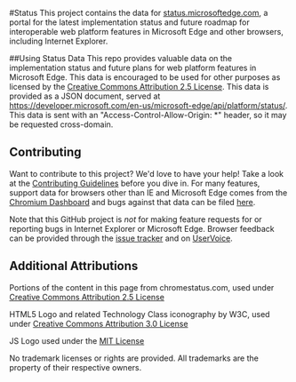 #Status
This project contains the data for [status.microsoftedge.com](https://status.microsoftedge.com), a portal for the latest implementation status and future roadmap for interoperable web platform features in Microsoft Edge and other browsers, including Internet Explorer.

##Using Status Data
This repo provides valuable data on the implementation status and future plans for web platform features in Microsoft Edge. This data is encouraged to be used for other purposes as licensed by the [Creative Commons Attribution 2.5 License](https://creativecommons.org/licenses/by/2.5/legalcode). This data is provided as a JSON document, served at https://developer.microsoft.com/en-us/microsoft-edge/api/platform/status/. This data is sent with an "Access-Control-Allow-Origin: *" header, so it may be requested cross-domain.

## Contributing
Want to contribute to this project? We'd love to have your help!  Take a look at the [Contributing Guidelines](https://github.com/MicrosoftEdge/Status/blob/production/CONTRIBUTING.md) before you dive in. For many features, support data for browsers other than IE and Microsoft Edge comes from the [Chromium Dashboard](https://www.chromestatus.com) and bugs against that data can be filed [here](https://github.com/GoogleChrome/chromium-dashboard/issues).

Note that this GitHub project is *not* for making feature requests for or reporting bugs in Internet Explorer or Microsoft Edge. Browser feedback can be provided through the [issue tracker](https://developer.microsoft.com/microsoft-edge/platform/issues/) and on [UserVoice](https://wpdev.uservoice.com/forums/257854-microsoft-edge-developer).

## Additional Attributions
Portions of the content in this page from chromestatus.com, used under [Creative Commons Attribution 2.5 License](https://creativecommons.org/licenses/by/2.5/legalcode)

HTML5 Logo and related Technology Class iconography by W3C, used under [Creative Commons Attribution 3.0 License](https://creativecommons.org/licenses/by/3.0/legalcode)

JS Logo used under the [MIT License](https://github.com/voodootikigod/logo.js/blob/master/LICENSE)

No trademark licenses or rights are provided. All trademarks are the property of their respective owners.
